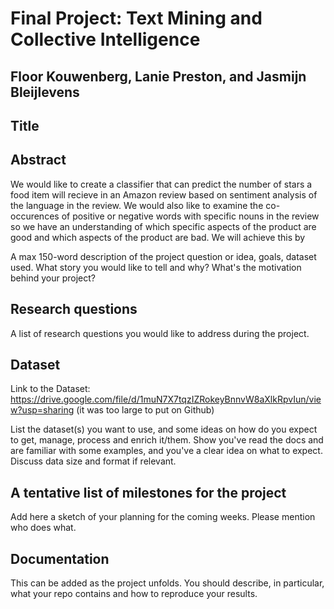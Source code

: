 # Final Project: Text Mining and Collective Intelligence
## Floor Kouwenberg, Lanie Preston, and Jasmijn Bleijlevens 

## Title

## Abstract
We would like to create a classifier that can predict the number of stars a food item will recieve in an Amazon review based on sentiment analysis of the language in the review. We would also like to examine the co-occurences of positive or negative words with specific nouns in the review so we have an understanding of which specific aspects of the product are good and which aspects of the product are bad. We will achieve this by   

A max 150-word description of the project question or idea, goals, dataset used. What story you would like to tell and why? What's the motivation behind your project?

## Research questions
A list of research questions you would like to address during the project. 

## Dataset
Link to the Dataset: https://drive.google.com/file/d/1muN7X7tqzIZRokeyBnnvW8aXlkRpvIun/view?usp=sharing (it was too large to put on Github)

List the dataset(s) you want to use, and some ideas on how do you expect to get, manage, process and enrich it/them. Show you've read the docs and are familiar with some examples, and you've a clear idea on what to expect. Discuss data size and format if relevant.

## A tentative list of milestones for the project
Add here a sketch of your planning for the coming weeks. Please mention who does what.

## Documentation
This can be added as the project unfolds. You should describe, in particular, what your repo contains and how to reproduce your results.

